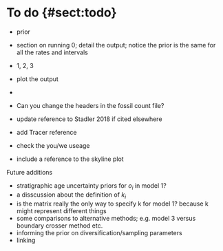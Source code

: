 


To do {#sect:todo}
========

- prior
- section on running 0; detail the output; notice the prior is the same for all the rates and intervals
- 1, 2, 3
- plot the output
- 
- Can you change the headers in the fossil count file?

- update reference to Stadler 2018 if cited elsewhere
- add Tracer reference
- check the you/we useage
- include a reference to the skyline plot

Future additions 

- stratigraphic age uncertainty priors for $o_i$ in model 1?
- a disscussion about the definition of $k_i$
- is the matrix really the only way to specify k for model 1? because k might represent different things
- some comparisons to alternative methods; e.g. model 3 versus boundary crosser method etc.
- informing the prior on diversification/sampling parameters
- linking 

